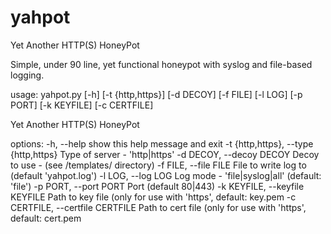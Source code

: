 # yahpot
Yet Another HTTP(S) HoneyPot

Simple, under 90 line, yet functional honeypot with syslog and file-based logging. 

usage: yahpot.py [-h] [-t {http,https}] [-d DECOY] [-f FILE] [-l LOG] [-p PORT] [-k KEYFILE] [-c CERTFILE]

Yet Another HTTP(S) HoneyPot

options:
  -h, --help            show this help message and exit
  -t {http,https}, --type {http,https}
                        Type of server - 'http|https'
  -d DECOY, --decoy DECOY
                        Decoy to use - (see /templates/ directory)
  -f FILE, --file FILE  File to write log to (default 'yahpot.log')
  -l LOG, --log LOG     Log mode - 'file|syslog|all' (default: 'file')
  -p PORT, --port PORT  Port (default 80|443)
  -k KEYFILE, --keyfile KEYFILE
                        Path to key file (only for use with 'https', default: key.pem
  -c CERTFILE, --certfile CERTFILE
                        Path to cert file (only for use with 'https', default: cert.pem
